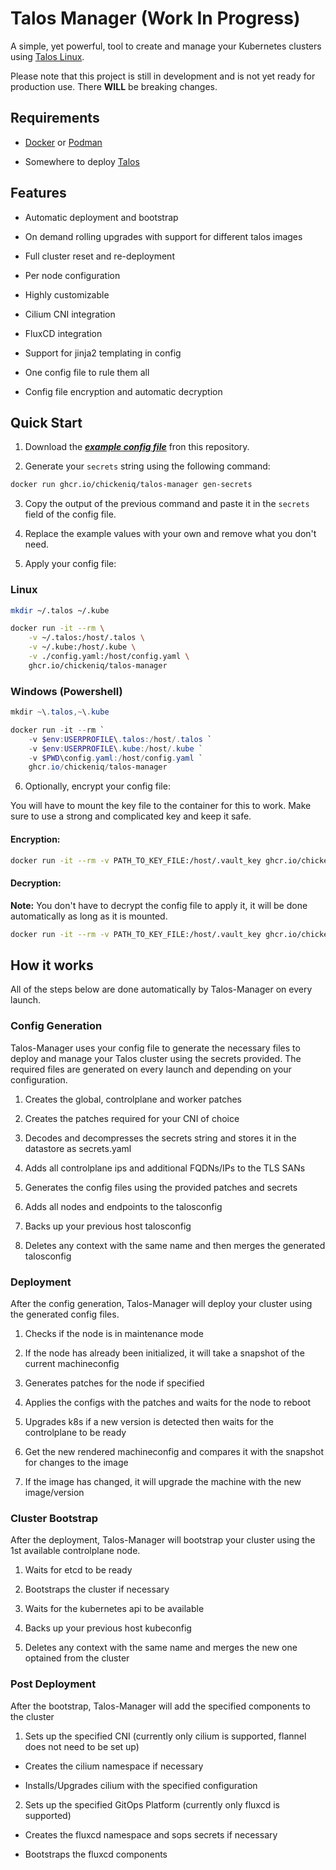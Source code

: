 # Talos Manager (Work In Progress)

A simple, yet powerful, tool to create and manage your Kubernetes clusters using [Talos Linux](https://talos.dev/).

Please note that this project is still in development and is not yet ready for production use. There **WILL** be breaking changes.

## Requirements

- [Docker](https://www.docker.com/) or [Podman](https://podman.io/)

- Somewhere to deploy [Talos](https://www.talos.dev/latest/talos-guides/install/)

## Features

- Automatic deployment and bootstrap

- On demand rolling upgrades with support for different talos images

- Full cluster reset and re-deployment

- Per node configuration

- Highly customizable

- Cilium CNI integration

- FluxCD integration

- Support for jinja2 templating in config

- One config file to rule them all

- Config file encryption and automatic decryption

## Quick Start

1. Download the **_[example config file](https://github.com/ChickenIQ/Talos-Manager/blob/main/example.yaml)_** fron this repository.

2. Generate your `secrets` string using the following command:

```bash
docker run ghcr.io/chickeniq/talos-manager gen-secrets
```

3. Copy the output of the previous command and paste it in the `secrets` field of the config file.

4. Replace the example values with your own and remove what you don't need.

5. Apply your config file:

### Linux

```bash
mkdir ~/.talos ~/.kube
```

```bash
docker run -it --rm \
    -v ~/.talos:/host/.talos \
    -v ~/.kube:/host/.kube \
    -v ./config.yaml:/host/config.yaml \
    ghcr.io/chickeniq/talos-manager
```

### Windows (Powershell)

```powershell
mkdir ~\.talos,~\.kube
```

```powershell
docker run -it --rm `
    -v $env:USERPROFILE\.talos:/host/.talos `
    -v $env:USERPROFILE\.kube:/host/.kube `
    -v $PWD\config.yaml:/host/config.yaml `
    ghcr.io/chickeniq/talos-manager
```

6. Optionally, encrypt your config file:

You will have to mount the key file to the container for this to work. Make sure to use a strong and complicated key and keep it safe.

#### Encryption:

```bash
docker run -it --rm -v PATH_TO_KEY_FILE:/host/.vault_key ghcr.io/chickeniq/talos-manager encrypt
```

#### Decryption:

**Note:** You don't have to decrypt the config file to apply it, it will be done automatically as long as it is mounted.

```bash
docker run -it --rm -v PATH_TO_KEY_FILE:/host/.vault_key ghcr.io/chickeniq/talos-manager decrypt
```

## How it works

All of the steps below are done automatically by Talos-Manager on every launch.

### Config Generation

Talos-Manager uses your config file to generate the necessary files to deploy and manage your Talos cluster using the secrets provided.
The required files are generated on every launch and depending on your configuration.

1. Creates the global, controlplane and worker patches

2. Creates the patches required for your CNI of choice

3. Decodes and decompresses the secrets string and stores it in the datastore as secrets.yaml

4. Adds all controlplane ips and additional FQDNs/IPs to the TLS SANs

5. Generates the config files using the provided patches and secrets

6. Adds all nodes and endpoints to the talosconfig

7. Backs up your previous host talosconfig

8. Deletes any context with the same name and then merges the generated talosconfig

### Deployment

After the config generation, Talos-Manager will deploy your cluster using the generated config files.

1. Checks if the node is in maintenance mode

2. If the node has already been initialized, it will take a snapshot of the current machineconfig

3. Generates patches for the node if specified

4. Applies the configs with the patches and waits for the node to reboot

5. Upgrades k8s if a new version is detected then waits for the controlplane to be ready

6. Get the new rendered machineconfig and compares it with the snapshot for changes to the image

7. If the image has changed, it will upgrade the machine with the new image/version

### Cluster Bootstrap

After the deployment, Talos-Manager will bootstrap your cluster using the 1st available controlplane node.

1. Waits for etcd to be ready

2. Bootstraps the cluster if necessary

3. Waits for the kubernetes api to be available

4. Backs up your previous host kubeconfig

5. Deletes any context with the same name and merges the new one optained from the cluster

### Post Deployment

After the bootstrap, Talos-Manager will add the specified components to the cluster

1. Sets up the specified CNI (currently only cilium is supported, flannel does not need to be set up)

- Creates the cilium namespace if necessary

- Installs/Upgrades cilium with the specified configuration

2. Sets up the specified GitOps Platform (currently only fluxcd is supported)

- Creates the fluxcd namespace and sops secrets if necessary

- Bootstraps the fluxcd components
